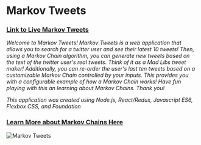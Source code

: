 # Markov Tweets

### [Link to Live Markov Tweets](https://markovtweets.herokuapp.com)

*Welcome to Markov Tweets! Markov Tweets is a web application that allows you to search for a twitter user and see their latest 10 tweets! Then, using a Markov Chain algorithm, you can generate new tweets based on the text of the twitter user's real tweets. Think of it as a Mad Libs tweet maker! Additionally, you can re-order the user's last ten tweets based on a customizable Markov Chain controlled by your inputs. This provides you with a configurable example of how a Markov Chain works! Have fun playing with this an learning about Markov Chains. Thank you!*

*This application was created using Node.js, React/Redux, Javascript ES6, Flexbox CSS, and Foundation*

### [Learn More about Markov Chains Here](https://en.wikipedia.org/wiki/Markov_chain)

![Markov Tweets](/src/image/MarkovTweet.png)

